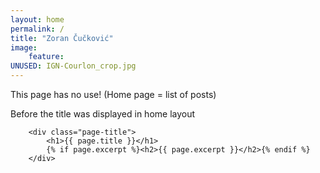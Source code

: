 ```yaml
---
layout: home
permalink: /
title: "Zoran Čučković"
image:
    feature: 
UNUSED: IGN-Courlon_crop.jpg
---
```


This page has no use! (Home page = list of posts)

Before the title was displayed in home layout


		<div class="page-title">
			<h1>{{ page.title }}</h1>
			{% if page.excerpt %}<h2>{{ page.excerpt }}</h2>{% endif %}
		</div>
		

